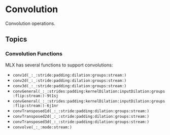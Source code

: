 # Convolution

Convolution operations.

## Topics

### Convolution Functions

MLX has several functions to support convolutions:

- ``conv1d(_:_:stride:padding:dilation:groups:stream:)``
- ``conv2d(_:_:stride:padding:dilation:groups:stream:)``
- ``conv3d(_:_:stride:padding:dilation:groups:stream:)``
- ``convGeneral(_:_:strides:padding:kernelDilation:inputDilation:groups:flip:stream:)-9t1sj``
- ``convGeneral(_:_:strides:padding:kernelDilation:inputDilation:groups:flip:stream:)-6j1nr``
- ``convTransposed1d(_:_:stride:padding:dilation:groups:stream:)``
- ``convTransposed2d(_:_:stride:padding:dilation:groups:stream:)``
- ``convTransposed3d(_:_:stride:padding:dilation:groups:stream:)``
- ``convolve(_:_:mode:stream:)``
